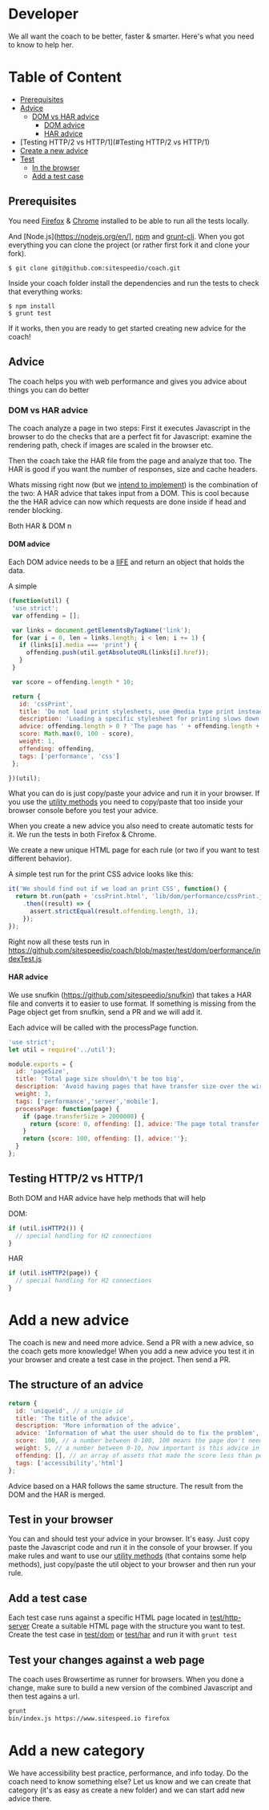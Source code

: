 # Developer

We all want the coach to be better, faster & smarter. Here's what you need to know to help her.

# Table of Content

- [Prerequisites](#prerequisites)
- [Advice](#advice)
	- [DOM vs HAR advice](#DOM-vs-HAR-advice)
		- [DOM advice](#DOM-advice)
		- [HAR advice](#har-advice)
- [Testing HTTP/2 vs HTTP/1](#Testing HTTP/2 vs HTTP/1)
- [Create a new advice]()
- [Test]()
  - [In the browser]()
  - [Add a test case]()


## Prerequisites
You need [Firefox](https://www.mozilla.org/en-US/firefox/new/) & [Chrome](https://www.google.com/chrome/browser/desktop/) installed to be able to run all the tests locally.

And [Node.js](https://nodejs.org/en/],  [npm](https://nodejs.org/en/) and [grunt-cli](http://gruntjs.com/using-the-cli). When you got everything you can clone the project (or rather first fork it and clone your fork).

```
$ git clone git@github.com:sitespeedio/coach.git
```

Inside your coach folder install the dependencies and run the tests to check that everything works:
```
$ npm install
$ grunt test
```
If it works, then you are ready to get started creating new advice for the coach!

## Advice 
The coach helps you with web performance and gives you advice about things you can do better

### DOM vs HAR advice
The coach analyze a page in two steps: First it executes Javascript in the browser to do the checks that are a perfect fit for Javascript: examine the rendering path, check if images are scaled in the browser etc.

Then the coach take the HAR file from the page and analyze that too. The HAR is good if you want the number of responses, size and cache headers.

Whats missing right now (but we [intend to implement](https://github.com/sitespeedio/coach/issues/13)) is the combination of the two: A HAR advice that takes input from a DOM. This is cool because the the HAR advice can now which requests are done inside if head and render blocking.

Both HAR & DOM n

#### DOM advice

Each DOM advice needs to be a [IIFE](https://en.wikipedia.org/wiki/Immediately-invoked_function_expression) and return an object that holds the data. 

A simple 

```javascript
(function(util) {
 'use strict';
 var offending = [];

 var links = document.getElementsByTagName('link');
 for (var i = 0, len = links.length; i < len; i += 1) {
   if (links[i].media === 'print') {
     offending.push(util.getAbsoluteURL(links[i].href));
   }
 }

 var score = offending.length * 10;

 return {
   id: 'cssPrint',
   title: 'Do not load print stylesheets, use @media type print instead',
   description: 'Loading a specific stylesheet for printing slows down the page, even though it is not used',
   advice: offending.length > 0 ? 'The page has ' + offending.length + ' print stylesheets.':'',
   score: Math.max(0, 100 - score),
   weight: 1,
   offending: offending,
   tags: ['performance', 'css']
 };

})(util);
```

What you can do is just copy/paste your advice and run it in your browser. If you use the [utility methods](https://github.com/sitespeedio/coach/blob/master/lib/dom/util.js)  you need to copy/paste that too inside your browser console before you test your advice.

When you create a new advice you also need to create automatic tests for it. We run the tests in both Firefox & Chrome.

We create a new unique HTML page for each rule (or two if you want to test different behavior).

A simple test run for the print CSS advice looks like this:

```javascript
it('We should find out if we load an print CSS', function() {
  return bt.run(path + 'cssPrint.html', 'lib/dom/performance/cssPrint.js')
    .then((result) => {
      assert.strictEqual(result.offending.length, 1);
    });
});
```

Right now all these tests run in https://github.com/sitespeedio/coach/blob/master/test/dom/performance/indexTest.js

#### HAR advice
We use snufkin (https://github.com/sitespeedio/snufkin) that takes a HAR file and converts it to easier to use format. If something is missing from the Page object get from snufkin, send a PR and we will add it.

Each advice will be called with the processPage function.

```javascript
'use strict';
let util = require('../util');

module.exports = {
  id: 'pageSize',
  title: 'Total page size shouldn\'t be too big',
  description: 'Avoid having pages that have transfer size over the wire of more than 2 MB because that is really big and will hurt performance. ',
  weight: 3,
  tags: ['performance','server','mobile'],
  processPage: function(page) {
    if (page.transferSize > 2000000) {
      return {score: 0, offending: [], advice:'The page total transfer size is ' + util.formatBytes(page.transferSize) + ', which is more than the recommended 2 MB. That is really big and you should check what you can do to make it smaller'};
    }
    return {score: 100, offending: [], advice:''};
  }
};
```

## Testing HTTP/2 vs HTTP/1
Both DOM and HAR advice have help methods that will help

DOM:
```javascript
if (util.isHTTP2()) {
  // special handling for H2 connections
}
```
HAR
```javascript
if (util.isHTTP2(page)) {
  // special handling for H2 connections
}
```

# Add a new advice
The coach is new and need more advice. Send a PR with a new advice, so the coach gets more knowledge! When you add a new advice you test it in your browser and create a test case in the project. Then send a PR.

## The structure of an advice


```javascript
return {
  id: 'uniqueid', // a uniqie id
  title: 'The title of the advice',
  description: 'More information of the advice',
  advice: 'Information of what the user should do to fix the problem',
  score:  100, // a number between 0-100, 100 means the page don't need any advice
  weight: 5, // a number between 0-10, how important is this advice in this category? 10 means super important
  offending: [], // an array of assets that made the score less than perfect
  tags: ['accessibility','html']
};
```

Advice based on a HAR follows the same structure. The result from the DOM and the HAR is merged.

## Test in your browser
You can and should test your advice in your browser. It's easy. Just copy paste the Javascript code and run it in the console of your browser. If you make rules and want to use our [utility methods](blob/master/lib/dom/util.js) (that contains some help methods), just copy/paste the util object to your browser and then run your rule.

## Add a test case
Each test case runs against a specific HTML page located in [test/http-server](test/http-server)  Create a suitable HTML page with the structure you want to test. Create the test case in  [test/dom](test/dom) or [test/har](test/har) and run it with <code>grunt test</code>

## Test your changes against a web page
The coach uses Browsertime as runner for browsers. When you done a change, make sure to build a new version of the combined Javascript and then test agains a url.

```bash
grunt
bin/index.js https://www.sitespeed.io firefox
```

# Add a new category
We have accessibility best practice, performance, and info today. Do the coach need to know something else? Let us know and we can create that category (it's as easy as create a new folder) and we can start add new advice there.
